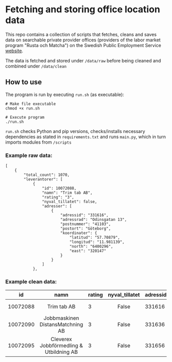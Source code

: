 # Fetching and storing office location data

This repo contains a collection of scripts that fetches, cleans and saves data on searchable private provider offices (providers of the labor market program "Rusta och Matcha") on the Swedish Public Employment Service [website](https://arbetsformedlingen.se/for-arbetssokande/extra-stod/stod-a-o/rusta-och-matcha/sok-leverantor-inom-rusta-och-matcha/).

The data is fetched and stored under `/data/raw` before being cleaned and combined under `/data/clean`

## How to use

The program is run by executing `run.sh` (as executable):
```
# Make file executable
chmod +x run.sh

# Execute program
./run.sh
```
`run.sh` checks Python and pip versions, checks/installs necessary dependencies as stated in `requirements.txt` and runs `main.py`, which in turn imports modules from `/scripts`

### Example raw data:
```
[
    {
        "total_count": 1070,
        "leverantorer": [
            {
                "id": 10072088,
                "namn": "Trim tab AB",
                "rating": "3",
                "nyval_tillatet": false,
                "adresser": [
                    {
                        "adressid": "331616",
                        "adressrad": "Odinsgatan 13",
                        "postnummer": "41103",
                        "postort": "Göteborg",
                        "koordinater": {
                            "latitud": "57.70879",
                            "longitud": "11.981139",
                            "north": "6400296",
                            "east": "320147"
                        }
                    }
                ]
            },
```
### Example clean data:

|id|namn|rating|nyval_tillatet|adressid|adressrad|postnummer|postort|koordinater.latitud|koordinater.longitud|koordinater.north|koordinater.east|observerad_datum|
| ------------- |:-------------:| ------------- |:-------------:| ------------- |:-------------:| ------------- |:-------------:| ------------- |:-------------:| ------------- |:-------------:| ------------- |
|10072088|Trim tab AB|3|False|331616|Odinsgatan 13|41103|Göteborg|57.70879|11.981139|6400296|320147|2025-02-19|
|10072090|Jobbmaskinen DistansMatchning AB|3|False|331636|Lisa Sass gata 1|42253|Hisings Backa|57.75021|11.989525|6404883|320851|2025-02-19|
|10072095|Cleverex Jobbförmedling & Utbildning AB|3|False|331656|Radiatorvägen 15|70227|Örebro|59.25923|15.179742|6568932|510249|2025-02-19|
